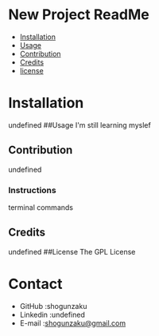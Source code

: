 # New Project ReadMe
        
* [Installation](#installation)
* [Usage](#usage)
* [Contribution](#contribution)
* [Credits](#credits)
* [license](#license)
# Installation
undefined
##Usage
I'm still learning myslef
## Contribution
undefined
### Instructions
terminal commands
## Credits
undefined
##License
The GPL License

# Contact
* GitHub :shogunzaku
* Linkedin :undefined
* E-mail :shogunzaku@gmail.com